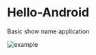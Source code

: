 # Hello-Android
Basic show name application

![example](https://user-images.githubusercontent.com/40884275/59397890-71a1bf00-8d4b-11e9-93b8-fefd00fa6ff4.jpg)
